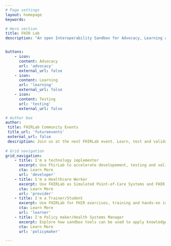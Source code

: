 ```yaml
---
# Page settings
layout: homepage
keywords:

# Hero section
title: FHIR Lab
description: "An open Interoperability Sandbox for Advocacy, Learning and Testing of standards-based digital health solutions in a safe and controlled environment. FHIR Lab is part of The Strengthening Standards Capability Project (SSCP), between the Australian e-Health Research Centre (AEHRC) at the Commonwealth Scientific and Industrial Research Organisation (CSIRO) and Standards and Interoperability Lab, University of the Philippines, Manila (UPM SILab) for improved adoption of digital health standards and interoperability. The SSCP is co-funded by CSIRO and DFAT Australia"


buttons:
    - icon: 
      content: Advocacy
      url: 'advocacy'
      external_url: false
    - icon: 
      content: Learning
      url: 'learning'
      external_url: false
    - icon: 
      content: Testing
      url: 'testing'
      external_url: false

# Author box
author:
 title: FHIRLab Community Events
 title_url: 'futureevents'
 external_url: false
 description: Join us at the next FHIRLab event. Learn, test and validate digital health solutions along with peers, industry leaders and interoperability community of Practice.  
        
# Grid navigation
grid_navigation:
    - title: I'm a technology implementer
      excerpt: Use FhirLab to accelerate developement, testing and validation of standards-based digital health solutions.
      cta: Learn More
      url: 'developer'
    - title: I'm a Healthcare Worker
      excerpt: Use FHIRLab as Simulated Point-of-Care Systems and FHIR enabled digital applicatins to explore real-world healthcare usecases.
      cta: Learn More
      url: 'provider'
    - title: I'm a Trainer/Student
      excerpt: Use FHIRLab for FHIR exercises, training and hands-on immersive learning.
      cta: Learn More
      url: 'learner'
    - title: I'm Policy maker/Health Systems Manager
      excerpt: Explore how sandbox tools can be used to apply knowledge for healthcare issues.
      cta: Learn More
      url: 'policymaker'

---
```

